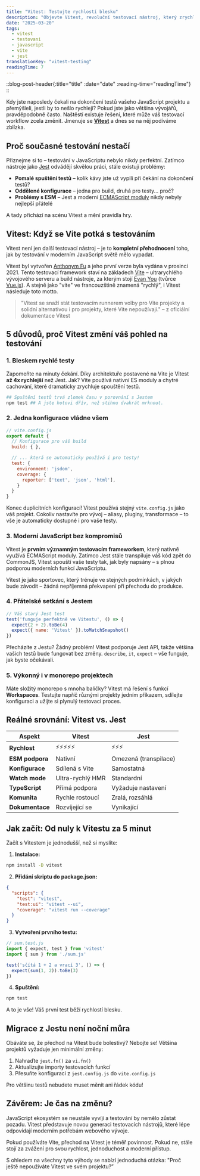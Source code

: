 ```yaml
---
title: "Vitest: Testujte rychlostí blesku"
description: "Objevte Vitest, revoluční testovací nástroj, který zrychluje JavaScript testování až 4x oproti Jestu a nabízí nativní podporu ESM modulů."
date: "2025-03-20"
tags:
  - vitest
  - testovani
  - javascript
  - vite
  - jest
translationKey: "vitest-testing"
readingTime: 7
---
```


::blog-post-header{:title="title" :date="date" :reading-time="readingTime"}
::

Kdy jste naposledy čekali na dokončení testů vašeho JavaScript projektu a přemýšleli, jestli by to nešlo rychleji? Pokud jste jako většina vývojářů, pravděpodobně často. Naštěstí existuje řešení, které může váš testovací workflow zcela změnit. Jmenuje se [**Vitest**](https://vitest.dev/) a dnes se na něj podíváme zblízka.

## Proč současné testování nestačí

Přiznejme si to – testování v JavaScriptu nebylo nikdy perfektní. Zatímco nástroje jako [Jest](https://jestjs.io/) odvádějí skvělou práci, stále existují problémy:

- **Pomalé spuštění testů** – kolik kávy jste už vypili při čekání na dokončení testů?
- **Oddělené konfigurace** – jedna pro build, druhá pro testy... proč?
- **Problémy s ESM** – Jest a moderní [ECMAScript moduly](https://developer.mozilla.org/en-US/docs/Web/JavaScript/Guide/Modules) nikdy nebyly nejlepší přátelé

A tady přichází na scénu Vitest a mění pravidla hry.

## Vitest: Když se Vite potká s testováním

Vitest není jen další testovací nástroj – je to **kompletní přehodnocení** toho, jak by testování v moderním JavaScript světě mělo vypadat.

Vitest byl vytvořen [Anthonym Fu](https://antfu.me/) a jeho první verze byla vydána v prosinci 2021. Tento testovací framework staví na základech [Vite](https://vite.dev/) – ultrarychlého vývojového serveru a build nástroje, za kterým stojí [Evan You](https://evanyou.me/) (tvůrce [Vue.js](https://vuejs.org/)). A stejně jako "vite" ve francouzštině znamená "rychlý", i Vitest následuje toto motto.

> "Vitest se snaží stát testovacím runnerem volby pro Vite projekty a solidní alternativou i pro projekty, které Vite nepoužívají." – z oficiální dokumentace Vitest
>

## 5 důvodů, proč Vitest změní váš pohled na testování

### 1. Bleskem rychlé testy

Zapomeňte na minuty čekání. Díky architektuře postavené na Vite je Vitest **až 4x rychlejší** než Jest. Jak? Vite používá nativní ES moduly a chytré cachování, které dramaticky zrychluje spouštění testů.

```bash
## Spuštění testů trvá zlomek času v porovnání s Jestem
npm test ## A jste hotovi dřív, než stihnu dvakrát mrknout.

```

### 2. Jedna konfigurace vládne všem

```javascript
// vite.config.js
export default {
  // Konfigurace pro váš build
  build: { },

  // ... která se automaticky používá i pro testy!
  test: {
    environment: 'jsdom',
    coverage: {
      reporter: ['text', 'json', 'html'],
    }
  }
}
```

Konec duplicitních konfigurací! Vitest používá stejný `vite.config.js` jako váš projekt. Cokoliv nastavíte pro vývoj – aliasy, pluginy, transformace – to vše je automaticky dostupné i pro vaše testy.

### 3. Moderní JavaScript bez kompromisů

Vitest je **prvním významným testovacím frameworkem**, který nativně využívá ECMAScript moduly. Zatímco Jest stále transpiluje váš kód zpět do CommonJS, Vitest spouští vaše testy tak, jak byly napsány – s plnou podporou moderních funkcí JavaScriptu.

Vitest je jako sportovec, který trénuje ve stejných podmínkách, v jakých bude závodit – žádná nepříjemná překvapení při přechodu do produkce.

### 4. Přátelské setkání s Jestem

```javascript
// Váš starý Jest test
test('funguje perfektně ve Vitestu', () => {
  expect(2 + 2).toBe(4)
  expect({ name: 'Vitest' }).toMatchSnapshot()
})
```

Přecházíte z Jestu? Žádný problém! Vitest podporuje Jest API, takže většina vašich testů bude fungovat bez změny. `describe`, `it`, `expect` – vše funguje, jak byste očekávali.

### 5. Výkonný i v monorepo projektech

Máte složitý monorepo s mnoha balíčky? Vitest má řešení s funkcí **Workspaces**. Testujte napříč různými projekty jedním příkazem, sdílejte konfiguraci a užijte si plynulý testovací proces.

## Reálné srovnání: Vitest vs. Jest

| Aspekt          | Vitest           | Jest                  |
| --------------- | ---------------- | --------------------- |
| **Rychlost**    | ⚡⚡⚡⚡⚡            | ⚡⚡⚡                   |
| **ESM podpora** | Nativní          | Omezená (transpilace) |
| **Konfigurace** | Sdílená s Vite   | Samostatná            |
| **Watch mode**  | Ultra-rychlý HMR | Standardní            |
| **TypeScript**  | Přímá podpora    | Vyžaduje nastavení    |
| **Komunita**    | Rychle rostoucí  | Zralá, rozsáhlá       |
| **Dokumentace** | Rozvíjející se   | Vynikající            |

## Jak začít: Od nuly k Vitestu za 5 minut

Začít s Vitestem je jednodušší, než si myslíte:

1. **Instalace:**

```bash
npm install -D vitest
```

2. **Přidání skriptu do package.json:**

```json
{
  "scripts": {
    "test": "vitest",
    "test:ui": "vitest --ui",
    "coverage": "vitest run --coverage"
  }
}
```

3. **Vytvoření prvního testu:**

```javascript
// sum.test.js
import { expect, test } from 'vitest'
import { sum } from './sum.js'

test('sčítá 1 + 2 a vrací 3', () => {
  expect(sum(1, 2)).toBe(3)
})
```

4. **Spuštění:**
```bash
npm test
```

A to je vše! Váš první test běží rychlostí blesku.

## Migrace z Jestu není noční můra

Obáváte se, že přechod na Vitest bude bolestivý? Nebojte se! Většina projektů vyžaduje jen minimální změny:

1. Nahraďte `jest.fn()` za `vi.fn()`
2. Aktualizujte importy testovacích funkcí
3. Přesuňte konfiguraci z `jest.config.js` do `vite.config.js`

Pro většinu testů nebudete muset měnit ani řádek kódu!

## Závěrem: Je čas na změnu?

JavaScript ekosystém se neustále vyvíjí a testování by nemělo zůstat pozadu. Vitest představuje novou generaci testovacích nástrojů, které lépe odpovídají moderním potřebám webového vývoje.

Pokud používáte Vite, přechod na Vitest je téměř povinnost. Pokud ne, stále stojí za zvážení pro svou rychlost, jednoduchost a moderní přístup.

S ohledem na všechny tyto výhody se nabízí jednoduchá otázka: "Proč ještě nepoužíváte Vitest ve svém projektu?”
